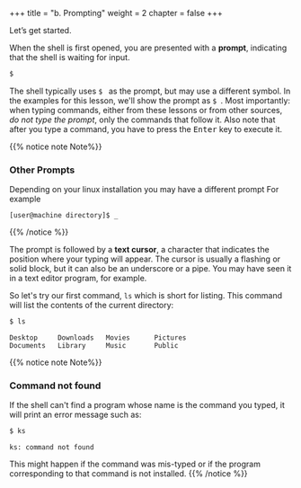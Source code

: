 +++
title = "b. Prompting"
weight = 2
chapter = false
+++

Let’s get started.

When the shell is first opened, you are presented with a **prompt**, indicating that the shell is waiting for input.

```Bash
$
```

The shell typically uses `$ ` as the prompt, but may use a different symbol.
In the examples for this lesson, we'll show the prompt as `$ `.
Most importantly:
when typing commands, either from these lessons or from other sources,
*do not type the prompt*, only the commands that follow it.
Also note that after you type a command, you have to press the <kbd>Enter</kbd> key to execute it.

{{% notice note Note%}}
### Other Prompts
Depending on your linux installation you may have a different prompt
For example

```
[user@machine directory]$ _
```
{{% /notice %}}

The prompt is followed by a **text cursor**, a character that indicates the position where your
typing will appear.
The cursor is usually a flashing or solid block, but it can also be an underscore or a pipe.
You may have seen it in a text editor program, for example.

So let's try our first command, `ls` which is short for listing.
This command will list the contents of the current directory:

```Bash
$ ls
```

~~~
Desktop     Downloads   Movies      Pictures
Documents   Library     Music       Public
~~~

{{% notice note Note%}}
### Command not found
If the shell can't find a program whose name is the command you typed, it
will print an error message such as:

```Bash
$ ks
```

~~~
ks: command not found
~~~

This might happen if the command was mis-typed or if the program corresponding to that command
is not installed.
{{% /notice %}}